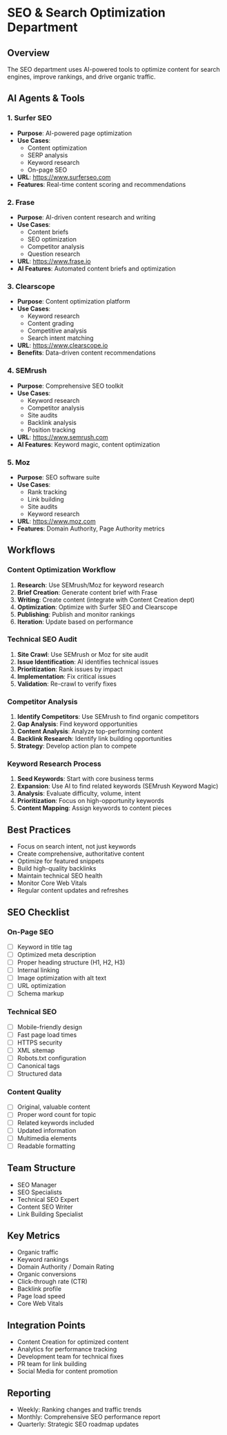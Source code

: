 # SEO & Search Optimization Department

## Overview
The SEO department uses AI-powered tools to optimize content for search engines, improve rankings, and drive organic traffic.

## AI Agents & Tools

### 1. Surfer SEO
- **Purpose**: AI-powered page optimization
- **Use Cases**:
  - Content optimization
  - SERP analysis
  - Keyword research
  - On-page SEO
- **URL**: https://www.surferseo.com
- **Features**: Real-time content scoring and recommendations

### 2. Frase
- **Purpose**: AI-driven content research and writing
- **Use Cases**:
  - Content briefs
  - SEO optimization
  - Competitor analysis
  - Question research
- **URL**: https://www.frase.io
- **AI Features**: Automated content briefs and optimization

### 3. Clearscope
- **Purpose**: Content optimization platform
- **Use Cases**:
  - Keyword research
  - Content grading
  - Competitive analysis
  - Search intent matching
- **URL**: https://www.clearscope.io
- **Benefits**: Data-driven content recommendations

### 4. SEMrush
- **Purpose**: Comprehensive SEO toolkit
- **Use Cases**:
  - Keyword research
  - Competitor analysis
  - Site audits
  - Backlink analysis
  - Position tracking
- **URL**: https://www.semrush.com
- **AI Features**: Keyword magic, content optimization

### 5. Moz
- **Purpose**: SEO software suite
- **Use Cases**:
  - Rank tracking
  - Link building
  - Site audits
  - Keyword research
- **URL**: https://www.moz.com
- **Features**: Domain Authority, Page Authority metrics

## Workflows

### Content Optimization Workflow
1. **Research**: Use SEMrush/Moz for keyword research
2. **Brief Creation**: Generate content brief with Frase
3. **Writing**: Create content (integrate with Content Creation dept)
4. **Optimization**: Optimize with Surfer SEO and Clearscope
5. **Publishing**: Publish and monitor rankings
6. **Iteration**: Update based on performance

### Technical SEO Audit
1. **Site Crawl**: Use SEMrush or Moz for site audit
2. **Issue Identification**: AI identifies technical issues
3. **Prioritization**: Rank issues by impact
4. **Implementation**: Fix critical issues
5. **Validation**: Re-crawl to verify fixes

### Competitor Analysis
1. **Identify Competitors**: Use SEMrush to find organic competitors
2. **Gap Analysis**: Find keyword opportunities
3. **Content Analysis**: Analyze top-performing content
4. **Backlink Research**: Identify link building opportunities
5. **Strategy**: Develop action plan to compete

### Keyword Research Process
1. **Seed Keywords**: Start with core business terms
2. **Expansion**: Use AI to find related keywords (SEMrush Keyword Magic)
3. **Analysis**: Evaluate difficulty, volume, intent
4. **Prioritization**: Focus on high-opportunity keywords
5. **Content Mapping**: Assign keywords to content pieces

## Best Practices
- Focus on search intent, not just keywords
- Create comprehensive, authoritative content
- Optimize for featured snippets
- Build high-quality backlinks
- Maintain technical SEO health
- Monitor Core Web Vitals
- Regular content updates and refreshes

## SEO Checklist

### On-Page SEO
- [ ] Keyword in title tag
- [ ] Optimized meta description
- [ ] Proper heading structure (H1, H2, H3)
- [ ] Internal linking
- [ ] Image optimization with alt text
- [ ] URL optimization
- [ ] Schema markup

### Technical SEO
- [ ] Mobile-friendly design
- [ ] Fast page load times
- [ ] HTTPS security
- [ ] XML sitemap
- [ ] Robots.txt configuration
- [ ] Canonical tags
- [ ] Structured data

### Content Quality
- [ ] Original, valuable content
- [ ] Proper word count for topic
- [ ] Related keywords included
- [ ] Updated information
- [ ] Multimedia elements
- [ ] Readable formatting

## Team Structure
- SEO Manager
- SEO Specialists
- Technical SEO Expert
- Content SEO Writer
- Link Building Specialist

## Key Metrics
- Organic traffic
- Keyword rankings
- Domain Authority / Domain Rating
- Organic conversions
- Click-through rate (CTR)
- Backlink profile
- Page load speed
- Core Web Vitals

## Integration Points
- Content Creation for optimized content
- Analytics for performance tracking
- Development team for technical fixes
- PR team for link building
- Social Media for content promotion

## Reporting
- Weekly: Ranking changes and traffic trends
- Monthly: Comprehensive SEO performance report
- Quarterly: Strategic SEO roadmap updates
